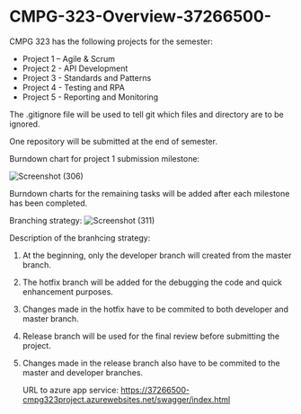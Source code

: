 # CMPG-323-Overview-37266500-
CMPG 323 has the following projects for the semester:
- Project 1 – Agile & Scrum
- Project 2 - API Development
- Project 3 - Standards and Patterns
-  Project 4 - Testing and RPA
-  Project 5 - Reporting and Monitoring

The .gitignore file will be used to tell git which files and directory are to be ignored.

One repository will be submitted at the end of semester.

Burndown chart for project 1 submission milestone:

![Screenshot (306)](https://github.com/Radebe/CMPG-323-Overview-37266500-/assets/38373748/874c26aa-3ca1-4235-907b-784743d0bce3)

Burndown charts for the remaining tasks will be added after each milestone has been completed.

Branching strategy:
![Screenshot (311)](https://github.com/Radebe/CMPG-323-Overview-37266500-/assets/38373748/b4aacc9f-f377-4d4a-b1f9-167551604f85)

Description of the branhcing strategy:
1. At the beginning, only the developer branch will created from the master branch.
   
2. The hotfix branch will be added for the debugging the code and quick enhancement purposes.
   
3. Changes made in the hotfix have to be commited to both developer and master branch.
   
4. Release branch will be used for the final review before submitting the project.
   
5. Changes made in the release branch also have to be commited to the master and developer branches.

   URL to azure app service:
   https://37266500-cmpg323project.azurewebsites.net/swagger/index.html

